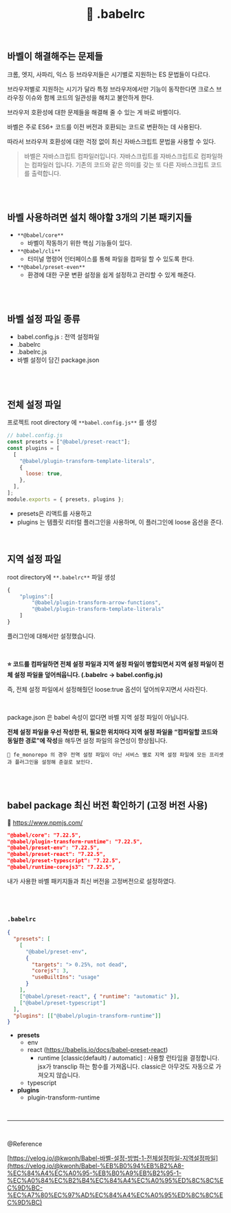 # <div align="center">🌈 .babelrc</div>

<br>

## 바벨이 해결해주는 문제들

크롬, 엣지, 사파리, 익스 등 브라우저들은 시기별로 지원하는 ES 문법들이 다르다.

브라우저별로 지원하는 시기가 달라 특정 브라우저에서만 기능이 동작한다면 크로스 브라우징 이슈와 함께 코드의 일관성을 해치고 불안하게 한다.

브라우저 호환성에 대한 문제들을 해결해 줄 수 있는 게 바로 바벨이다.

바벨은 주로 ES6+ 코드를 이전 버전과 호환되는 코드로 변환하는 데 사용된다.

따라서 브라우저 호환성에 대한 걱정 없이 최신 자바스크립트 문법을 사용할 수 있다.

> 바벨은 자바스크립트 컴파일러입니다. 자바스크립트를 자바스크립트로 컴파일하는 컴파일러 입니다.
> 기존의 코드와 같은 의미를 갖는 또 다른 자바스크립트 코드를 출력합니다.

<br>
<br>

## 바벨 사용하려면 설치 해야할 3개의 기본 패키지들

- `**@babel/core**`
  - 바벨이 작동하기 위한 핵심 기능들이 있다.
- `**@babel/cli**`
  - 터미널 명령어 인터페이스를 통해 파일을 컴파일 할 수 있도록 한다.
- `**@babel/preset-even**`
  - 환경에 대한 구문 변환 설정을 쉽게 설정하고 관리할 수 있게 해준다.

<br>
<br>

## 바벨 설정 파일 종류

- babel.config.js : 전역 설정파일
- .babelrc
- .babelrc.js
- 바벨 설정이 담긴 package.json

<br>
<br>

## 전체 설정 파일

프로젝트 root directory 에 `**babel.config.js**` 를 생성

```jsx
// babel.config.js
const presets = ["@babel/preset-react"];
const plugins = [
  [
    "@babel/plugin-transform-template-literals",
    {
      loose: true,
    },
  ],
];
module.exports = { presets, plugins };
```

- presets은 리액트를 사용하고
- plugins 는 템플릿 리터럴 플러그인을 사용하며, 이 플러그인에 loose 옵션을 준다.

<br>

## 지역 설정 파일

root directory에 `**.babelrc**` 파일 생성

```jsx
{
    "plugins":[
        "@babel/plugin-transform-arrow-functions",
        "@babel/plugin-transform-template-literals"
    ]
}
```

플러그인에 대해서만 설정했습니다.

<br>

**⭐ 코드를 컴파일하면 전체 설정 파일과 지역 설정 파일이 병합되면서 지역 설정 파일이 전체 설정 파일을 덮어씌웁니다. (.babelrc → babel.config.js)**

즉, 전체 설정 파일에서 설정해줬던 loose:true 옵션이 덮어씌우지면서 사라진다.

<br>

package.json 은 babel 속성이 없다면 바벨 지역 설정 파일이 아닙니다.

**전체 설정 파일을 우선 작성한 뒤, 필요한 위치마다 지역 설정 파일을 “컴파일할 코드와 동일한 경로”에 작성**을 해두면 설정 파일의 유연성이 향상됩니다.

```
💬 fe_monorepo 의 경우 전역 설정 파일이 아닌 서비스 별로 지역 설정 파일에 모든 프리셋과 플러그인을 설정해 준걸로 보인다.
```

<br>
<br>

## babel package 최신 버전 확인하기 (고정 버전 사용)

🔗 https://www.npmjs.com/

```json
"@babel/core": "7.22.5",
"@babel/plugin-transform-runtime": "7.22.5",
"@babel/preset-env": "7.22.5",
"@babel/preset-react": "7.22.5",
"@babel/preset-typescript": "7.22.5",
"@babel/runtime-corejs3": "7.22.5",
```

내가 사용한 바벨 패키지들과 최신 버전을 고정버전으로 설정하였다.

<br>
<br>

### `.babelrc`

```json
{
  "presets": [
    [
      "@babel/preset-env",
      {
        "targets": "> 0.25%, not dead",
        "corejs": 3,
        "useBuiltIns": "usage"
      }
    ],
    ["@babel/preset-react", { "runtime": "automatic" }],
    ["@babel/preset-typescript"]
  ],
  "plugins": [["@babel/plugin-transform-runtime"]]
}
```

- **presets**
  - env
  - react (https://babeljs.io/docs/babel-preset-react)
    - runtime [classic(default) / automatic] : 사용할 런타임을 결정합니다.
      jsx가 transclip 하는 함수를 가져옵니다. classic은 아무것도 자동으로 가져오지 않습니다.
  - typescript
- **plugins**
  - plugin-transform-runtime

<br>

---

<br>

@Reference

[https://velog.io/@kwonh/Babel-바벨-설정-방법-1-전체설정파일-지역설정파일](https://velog.io/@kwonh/Babel-%EB%B0%94%EB%B2%A8-%EC%84%A4%EC%A0%95-%EB%B0%A9%EB%B2%95-1-%EC%A0%84%EC%B2%B4%EC%84%A4%EC%A0%95%ED%8C%8C%EC%9D%BC-%EC%A7%80%EC%97%AD%EC%84%A4%EC%A0%95%ED%8C%8C%EC%9D%BC)
